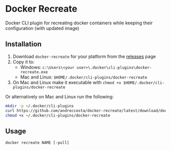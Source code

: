 # Docker Recreate

Docker CLI plugin for recreating docker containers while keeping their configuration (with updated image)

## Installation

1. Download `docker-recreate` for your platform from the [releases]() page
1. Copy it to:
   - Windows: `c:\Users\<your user>\.docker\cli-plugins\docker-recreate.exe`
   - Mac and Linux: `$HOME/.docker/cli-plugins/docker-recreate`
1. On Mac and Linux make it executable with `chmod +x $HOME/.docker/cli-plugins/docker-recreate`

Or alternatively on Mac and Linux run the following:

```sh
mkdir -p ~/.docker/cli-plugins
curl https://github.com/andreccosta/docker-recreate/latest/download/docker-recreate-linux-amd64 -L -s -S -o ~/.docker/cli-plugins/docker-recreate
chmod +x ~/.docker/cli-plugins/docker-recreate
```

## Usage

```console
docker recreate NAME [-pull]
```
